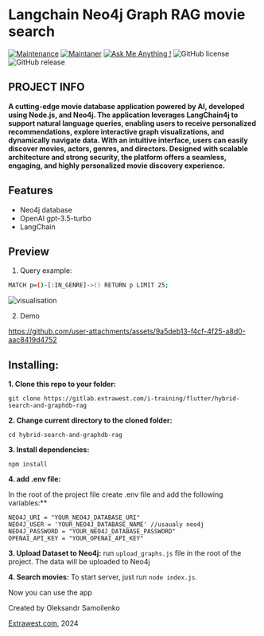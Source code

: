 # Langchain Neo4j Graph RAG movie search

[![Maintenance](https://img.shields.io/badge/Maintained%3F-yes-green.svg)]()
[![Maintaner](https://img.shields.io/static/v1?label=Oleksandr%20Samoilenko&message=Maintainer&color=red)](mailto:oleksandr.samoilenko@extrawest.com)
[![Ask Me Anything !](https://img.shields.io/badge/Ask%20me-anything-1abc9c.svg)]()
![GitHub license](https://img.shields.io/github/license/Naereen/StrapDown.js.svg)
![GitHub release](https://img.shields.io/badge/release-v1.0.0-blue)

## PROJECT INFO


**A cutting-edge movie database application powered by AI, developed using Node.js, and Neo4j. The application leverages LangChain4j to support natural language queries, enabling users to receive personalized recommendations, explore interactive graph visualizations, and dynamically navigate data. With an intuitive interface, users can easily discover movies, actors, genres, and directors. Designed with scalable architecture and strong security, the platform offers a seamless, engaging, and highly personalized movie discovery experience.**

## Features

- Neo4j database
- OpenAI gpt-3.5-turbo
- LangChain

## Preview
1. Query example:
```bash
MATCH p=()-[:IN_GENRE]->() RETURN p LIMIT 25;
```

![visualisation](https://github.com/user-attachments/assets/ff43f358-f520-47aa-b67a-dff2032e7948)

2. Demo
   



https://github.com/user-attachments/assets/9a5deb13-f4cf-4f25-a8d0-aac8419d4752





## Installing:

**1. Clone this repo to your folder:**

```
git clone https://gitlab.extrawest.com/i-training/flutter/hybrid-search-and-graphdb-rag
```

**2. Change current directory to the cloned folder:**

```
cd hybrid-search-and-graphdb-rag
```

**3. Install dependencies:**

```
npm install
```

**4. add .env file:**


In the root of the project file create .env file and add the following variables:**

```
NEO4J_URI = "YOUR_NEO4J_DATABASE_URI"
NEO4J_USER = 'YOUR_NEO4J_DATABASE_NAME' //usaualy neo4j
NEO4J_PASSWORD = "YOUR_NEO4J_DATABASE_PASSWORD" 
OPENAI_API_KEY = "YOUR_OPENAI_API_KEY" 
```

**3. Upload Dataset to Neo4j:**
run `upload_graphs.js` file in the root of the project. The data will be uploaded to Neo4j

**4. Search movies:**
To start server, just run `node index.js`.

Now you can use the app

Created by Oleksandr Samoilenko

[Extrawest.com](https://www.extrawest.com), 2024

